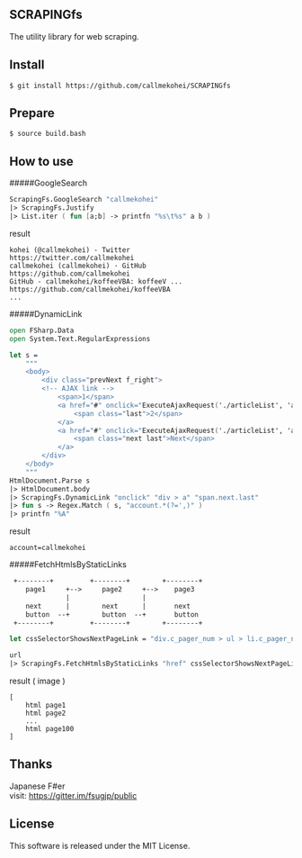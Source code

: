 SCRAPINGfs
---
The utility library for web scraping.

Install
---
```
$ git install https://github.com/callmekohei/SCRAPINGfs
```

Prepare
---
```
$ source build.bash
```

How to use
---
#####GoogleSearch
```fsharp
ScrapingFs.GoogleSearch "callmekohei"
|> ScrapingFs.Justify
|> List.iter ( fun [a;b] -> printfn "%s\t%s" a b )
```
result
```text
kohei (@callmekohei) - Twitter              https://twitter.com/callmekohei
callmekohei (callmekohei) · GitHub          https://github.com/callmekohei
GitHub - callmekohei/koffeeVBA: koffeeV ... https://github.com/callmekohei/koffeeVBA
...
```
#####DynamicLink
```fsharp
open FSharp.Data
open System.Text.RegularExpressions

let s =
    """
    <body>
        <div class="prevNext f_right">
        <!-- AJAX link -->
            <span>1</span>
            <a href="#" onclick="ExecuteAjaxRequest('./articleList', 'account=12345', 'DispListArticle'); return false;">
                <span class="last">2</span>
            </a>
            <a href="#" onclick="ExecuteAjaxRequest('./articleList', 'account=callmekohei', 'DispListArticle'); return false;">
                <span class="next last">Next</span>
            </a>
        </div>
    </body>
    """
HtmlDocument.Parse s
|> HtmlDocument.body
|> ScrapingFs.DynamicLink "onclick" "div > a" "span.next.last"
|> fun s -> Regex.Match ( s, "account.*(?=',)" )
|> printfn "%A"
```
result
```
account=callmekohei
```

#####FetchHtmlsByStaticLinks
```fsharp
 +--------+         +--------+        +--------+
    page1     +-->     page2     +-->    page3
              |                  |
    next      |        next      |       next
    button  --+        button  --+       button
 +--------+         +--------+        +--------+
```


```fsharp
let cssSelectorShowsNextPageLink = "div.c_pager_num > ul > li.c_pager_num-next > a"

url
|> ScrapingFs.FetchHtmlsByStaticLinks "href" cssSelectorShowsNextPageLink
```
result ( image )
```
[
    html page1
    html page2
    ...
    html page100
]

```


Thanks
---
Japanese F#er  
visit: https://gitter.im/fsugjp/public  

License
---
This software is released under the MIT License.

